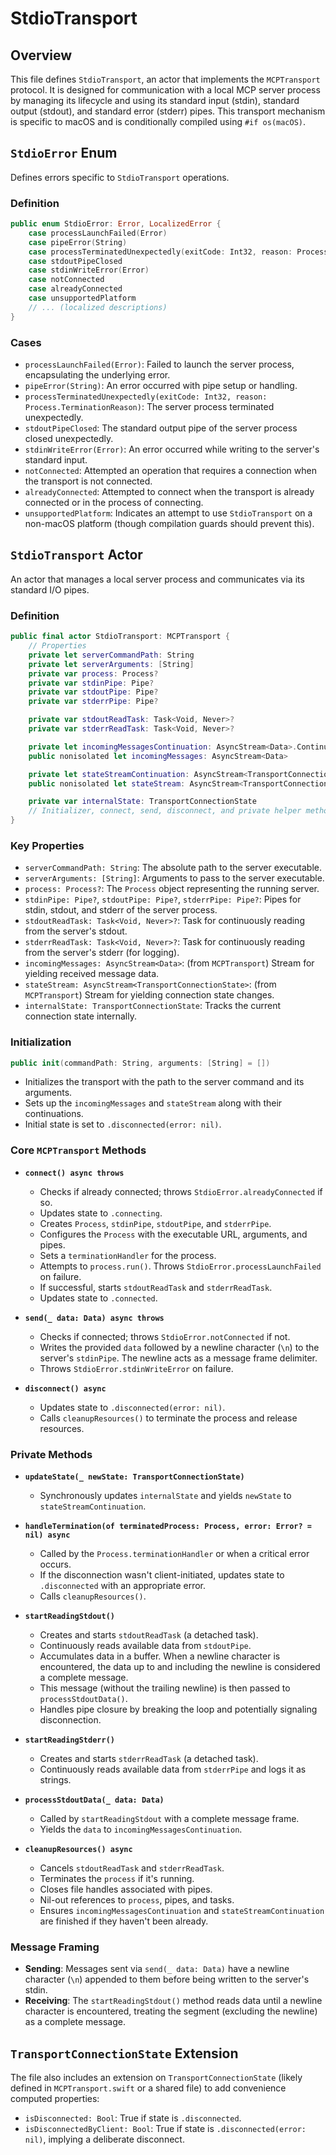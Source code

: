 # StdioTransport

## Overview

This file defines `StdioTransport`, an actor that implements the `MCPTransport` protocol. It is designed for communication with a local MCP server process by managing its lifecycle and using its standard input (stdin), standard output (stdout), and standard error (stderr) pipes. This transport mechanism is specific to macOS and is conditionally compiled using `#if os(macOS)`.

## `StdioError` Enum

Defines errors specific to `StdioTransport` operations.

### Definition
```swift
public enum StdioError: Error, LocalizedError {
    case processLaunchFailed(Error)
    case pipeError(String)
    case processTerminatedUnexpectedly(exitCode: Int32, reason: Process.TerminationReason)
    case stdoutPipeClosed
    case stdinWriteError(Error)
    case notConnected
    case alreadyConnected
    case unsupportedPlatform
    // ... (localized descriptions)
}
```

### Cases
-   `processLaunchFailed(Error)`: Failed to launch the server process, encapsulating the underlying error.
-   `pipeError(String)`: An error occurred with pipe setup or handling.
-   `processTerminatedUnexpectedly(exitCode: Int32, reason: Process.TerminationReason)`: The server process terminated unexpectedly.
-   `stdoutPipeClosed`: The standard output pipe of the server process closed unexpectedly.
-   `stdinWriteError(Error)`: An error occurred while writing to the server's standard input.
-   `notConnected`: Attempted an operation that requires a connection when the transport is not connected.
-   `alreadyConnected`: Attempted to connect when the transport is already connected or in the process of connecting.
-   `unsupportedPlatform`: Indicates an attempt to use `StdioTransport` on a non-macOS platform (though compilation guards should prevent this).

## `StdioTransport` Actor

An actor that manages a local server process and communicates via its standard I/O pipes.

### Definition
```swift
public final actor StdioTransport: MCPTransport {
    // Properties
    private let serverCommandPath: String
    private let serverArguments: [String]
    private var process: Process?
    private var stdinPipe: Pipe?
    private var stdoutPipe: Pipe?
    private var stderrPipe: Pipe?

    private var stdoutReadTask: Task<Void, Never>?
    private var stderrReadTask: Task<Void, Never>?

    private let incomingMessagesContinuation: AsyncStream<Data>.Continuation
    public nonisolated let incomingMessages: AsyncStream<Data>

    private let stateStreamContinuation: AsyncStream<TransportConnectionState>.Continuation
    public nonisolated let stateStream: AsyncStream<TransportConnectionState>

    private var internalState: TransportConnectionState
    // Initializer, connect, send, disconnect, and private helper methods
}
```

### Key Properties
-   `serverCommandPath: String`: The absolute path to the server executable.
-   `serverArguments: [String]`: Arguments to pass to the server executable.
-   `process: Process?`: The `Process` object representing the running server.
-   `stdinPipe: Pipe?`, `stdoutPipe: Pipe?`, `stderrPipe: Pipe?`: Pipes for stdin, stdout, and stderr of the server process.
-   `stdoutReadTask: Task<Void, Never>?`: Task for continuously reading from the server's stdout.
-   `stderrReadTask: Task<Void, Never>?`: Task for continuously reading from the server's stderr (for logging).
-   `incomingMessages: AsyncStream<Data>`: (from `MCPTransport`) Stream for yielding received message data.
-   `stateStream: AsyncStream<TransportConnectionState>`: (from `MCPTransport`) Stream for yielding connection state changes.
-   `internalState: TransportConnectionState`: Tracks the current connection state internally.

### Initialization
```swift
public init(commandPath: String, arguments: [String] = [])
```
-   Initializes the transport with the path to the server command and its arguments.
-   Sets up the `incomingMessages` and `stateStream` along with their continuations.
-   Initial state is set to `.disconnected(error: nil)`.

### Core `MCPTransport` Methods
-   **`connect() async throws`**
    -   Checks if already connected; throws `StdioError.alreadyConnected` if so.
    -   Updates state to `.connecting`.
    -   Creates `Process`, `stdinPipe`, `stdoutPipe`, and `stderrPipe`.
    -   Configures the `Process` with the executable URL, arguments, and pipes.
    -   Sets a `terminationHandler` for the process.
    -   Attempts to `process.run()`. Throws `StdioError.processLaunchFailed` on failure.
    -   If successful, starts `stdoutReadTask` and `stderrReadTask`.
    -   Updates state to `.connected`.

-   **`send(_ data: Data) async throws`**
    -   Checks if connected; throws `StdioError.notConnected` if not.
    -   Writes the provided `data` followed by a newline character (`\n`) to the server's `stdinPipe`. The newline acts as a message frame delimiter.
    -   Throws `StdioError.stdinWriteError` on failure.

-   **`disconnect() async`**
    -   Updates state to `.disconnected(error: nil)`.
    -   Calls `cleanupResources()` to terminate the process and release resources.

### Private Methods
-   **`updateState(_ newState: TransportConnectionState)`**
    -   Synchronously updates `internalState` and yields `newState` to `stateStreamContinuation`.

-   **`handleTermination(of terminatedProcess: Process, error: Error? = nil) async`**
    -   Called by the `Process.terminationHandler` or when a critical error occurs.
    -   If the disconnection wasn't client-initiated, updates state to `.disconnected` with an appropriate error.
    -   Calls `cleanupResources()`.

-   **`startReadingStdout()`**
    -   Creates and starts `stdoutReadTask` (a detached task).
    -   Continuously reads available data from `stdoutPipe`.
    -   Accumulates data in a buffer. When a newline character is encountered, the data up to and including the newline is considered a complete message.
    -   This message (without the trailing newline) is then passed to `processStdoutData()`.
    -   Handles pipe closure by breaking the loop and potentially signaling disconnection.

-   **`startReadingStderr()`**
    -   Creates and starts `stderrReadTask` (a detached task).
    -   Continuously reads available data from `stderrPipe` and logs it as strings.

-   **`processStdoutData(_ data: Data)`**
    -   Called by `startReadingStdout` with a complete message frame.
    -   Yields the `data` to `incomingMessagesContinuation`.

-   **`cleanupResources() async`**
    -   Cancels `stdoutReadTask` and `stderrReadTask`.
    -   Terminates the `process` if it's running.
    -   Closes file handles associated with pipes.
    -   Nil-out references to `process`, pipes, and tasks.
    -   Ensures `incomingMessagesContinuation` and `stateStreamContinuation` are finished if they haven't been already.

### Message Framing
-   **Sending**: Messages sent via `send(_ data: Data)` have a newline character (`\n`) appended to them before being written to the server's stdin.
-   **Receiving**: The `startReadingStdout()` method reads data until a newline character is encountered, treating the segment (excluding the newline) as a complete message.

## `TransportConnectionState` Extension

The file also includes an extension on `TransportConnectionState` (likely defined in `MCPTransport.swift` or a shared file) to add convenience computed properties:
-   `isDisconnected: Bool`: True if state is `.disconnected`.
-   `isDisconnectedByClient: Bool`: True if state is `.disconnected(error: nil)`, implying a deliberate disconnect.

```
